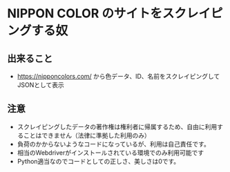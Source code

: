 # NIPPON COLOR のサイトをスクレイピングする奴

## 出来ること
- https://nipponcolors.com/ から色データ、ID、名前をスクレイピングしてJSONとして表示

## 注意
- スクレイピングしたデータの著作権は権利者に帰属するため、自由に利用することはできません（法律に準拠した利用のみ）
- 負荷のかからないようなコードになっているが、利用は自己責任です。
- 相当のWebdriverがインストールされている環境でのみ利用可能です
- Python適当なのでコードとしての正しさ、美しさは0です。